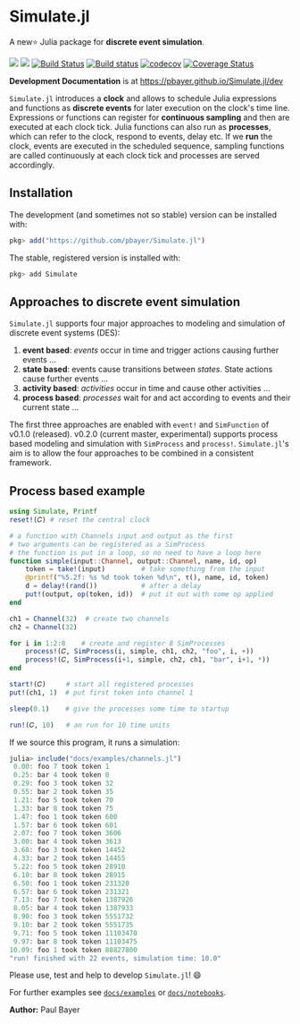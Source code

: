 # Simulate.jl

A new⭐ Julia package for **discrete event simulation**.

[![](https://img.shields.io/badge/docs-stable-blue.svg)](https://pkg.julialang.org/docs/Simulate)
[![](https://img.shields.io/badge/docs-dev-blue.svg)](https://pbayer.github.io/Simulate.jl/dev)
[![Build Status](https://travis-ci.com/pbayer/Simulate.jl.svg?branch=master)](https://travis-ci.com/pbayer/Simulate.jl)
[![Build status](https://ci.appveyor.com/api/projects/status/p5trstrte9il7rm1/branch/master?svg=true)](https://ci.appveyor.com/project/pbayer/simulate-jl-ueug1/branch/master)
[![codecov](https://codecov.io/gh/pbayer/Simulate.jl/branch/master/graph/badge.svg)](https://codecov.io/gh/pbayer/Simulate.jl)
[![Coverage Status](https://coveralls.io/repos/github/pbayer/Simulate.jl/badge.svg?branch=master&service=github)](https://coveralls.io/github/pbayer/Simulate.jl?branch=master)

**Development Documentation** is at https://pbayer.github.io/Simulate.jl/dev

`Simulate.jl` introduces a **clock** and allows to schedule Julia expressions and functions as **discrete events** for later execution on the clock's time line. Expressions or functions can register for **continuous sampling** and then are executed at each clock tick. Julia functions can also run as **processes**, which can refer to the clock, respond to events, delay etc. If we **run** the clock,  events are executed in the scheduled sequence, sampling functions are called continuously at each clock tick and processes are served accordingly.

## Installation

The development (and sometimes not so stable) version can be installed with:

```julia
pkg> add("https://github.com/pbayer/Simulate.jl")
```

The stable, registered version is installed with:

```julia
pkg> add Simulate
```


## Approaches to discrete event simulation

`Simulate.jl` supports four major approaches to modeling and simulation of discrete event systems (DES):

1. **event based**: *events* occur in time and trigger actions causing further events …
2. **state based**: events cause transitions between  *states*. State actions cause further events …
3. **activity based**: *activities* occur in time and cause other activities …
4. **process based**: *processes* wait for and act according to events and their current state …

The first three approaches are enabled with `event!` and `SimFunction` of v0.1.0 (released). v0.2.0 (current master, experimental)  supports  process based modeling and simulation with `SimProcess` and `process!`. `Simulate.jl`'s aim is to allow the four approaches to be combined in a consistent framework.

## Process based example

```julia
using Simulate, Printf
reset!(𝐶) # reset the central clock

# a function with Channels input and output as the first
# two arguments can be registered as a SimProcess
# the function is put in a loop, so no need to have a loop here
function simple(input::Channel, output::Channel, name, id, op)
    token = take!(input)         # take something from the input
    @printf("%5.2f: %s %d took token %d\n", τ(), name, id, token)
    d = delay!(rand())           # after a delay
    put!(output, op(token, id))  # put it out with some op applied
end

ch1 = Channel(32)  # create two channels
ch2 = Channel(32)

for i in 1:2:8    # create and register 8 SimProcesses
    process!(𝐶, SimProcess(i, simple, ch1, ch2, "foo", i, +))
    process!(𝐶, SimProcess(i+1, simple, ch2, ch1, "bar", i+1, *))
end

start!(𝐶)     # start all registered processes
put!(ch1, 1)  # put first token into channel 1

sleep(0.1)    # give the processes some time to startup

run!(𝐶, 10)   # an run for 10 time units
```

If we source this program, it runs a simulation:

```julia
julia> include("docs/examples/channels.jl")
 0.00: foo 7 took token 1
 0.25: bar 4 took token 8
 0.29: foo 3 took token 32
 0.55: bar 2 took token 35
 1.21: foo 5 took token 70
 1.33: bar 8 took token 75
 1.47: foo 1 took token 600
 1.57: bar 6 took token 601
 2.07: foo 7 took token 3606
 3.00: bar 4 took token 3613
 3.68: foo 3 took token 14452
 4.33: bar 2 took token 14455
 5.22: foo 5 took token 28910
 6.10: bar 8 took token 28915
 6.50: foo 1 took token 231320
 6.57: bar 6 took token 231321
 7.13: foo 7 took token 1387926
 8.05: bar 4 took token 1387933
 8.90: foo 3 took token 5551732
 9.10: bar 2 took token 5551735
 9.71: foo 5 took token 11103470
 9.97: bar 8 took token 11103475
10.09: foo 1 took token 88827800
"run! finished with 22 events, simulation time: 10.0"
```

Please use, test and help to develop `Simulate.jl`! 😄

For further examples see [`docs/examples`](https://github.com/pbayer/Simulate.jl/tree/master/docs/examples) or [`docs/notebooks`](https://github.com/pbayer/Simulate.jl/tree/master/docs/notebooks).

**Author:** Paul Bayer
